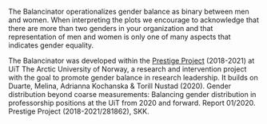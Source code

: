 The Balancinator operationalizes gender balance as binary between men and women. When interpreting the plots we encourage to acknowledge that there are more than two genders in your organization and that representation of men and women is only one of many aspects that indicates gender equality. 

The Balancinator was developed within the [Prestige Project](https://uit.no/research/prestige) (2018-2021) at UiT The Arctic University of Norway, a research and intervention project with the goal to promote gender balance in research leadership. It builds on Duarte, Melina, Adrianna Kochanska & Torill Nustad (2020). Gender distribution beyond coarse measurements: Balancing gender distribution in professorship positions at the UiT from 2020 and forward. Report 01/2020. Prestige Project (2018-2021/281862), SKK.
